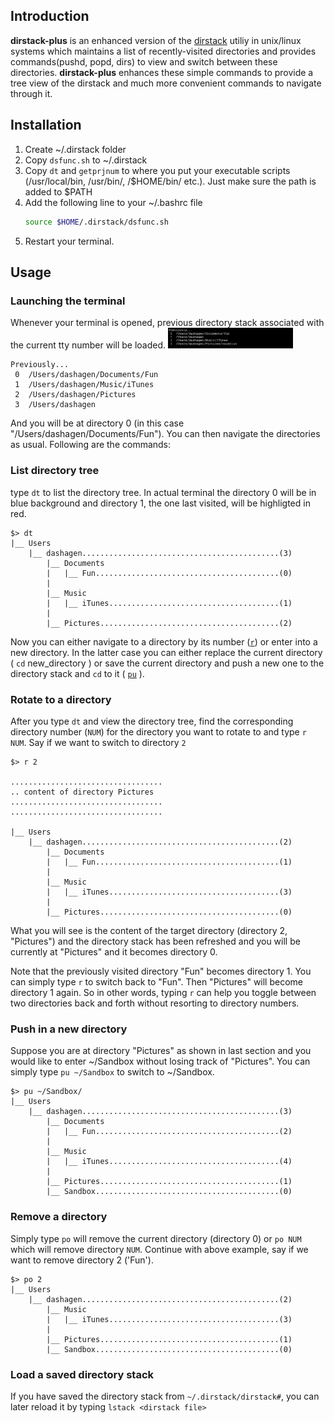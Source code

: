 ## Introduction
**dirstack-plus** is an enhanced version of the [dirstack](https://www.gnu.org/software/bash/manual/html_node/Directory-Stack-Builtins.html) utiliy in unix/linux systems which maintains a list of recently-visited directories and provides commands(pushd, popd, dirs) to view and switch between these directories. **dirstack-plus** enhances these simple commands to provide a tree view of the dirstack and much more convenient commands to navigate through it. 


## Installation 

1. Create ~/.dirstack folder
2. Copy `dsfunc.sh` to ~/.dirstack
3. Copy  `dt` and `getprjnum` to where you put your executable scripts (/usr/local/bin, /usr/bin/, /$HOME/bin/ etc.). Just make sure the path is added to $PATH
4. Add the following line to your ~/.bashrc file
   ```bash
   source $HOME/.dirstack/dsfunc.sh
   ```
5. Restart your terminal.


## Usage

### Launching the terminal
Whenever your terminal is opened, previous directory stack associated with the current tty number will be loaded. 
<img src="./doc/ds1.png" width="200"/>

```
Previously...
 0  /Users/dashagen/Documents/Fun
 1  /Users/dashagen/Music/iTunes
 2  /Users/dashagen/Pictures
 3  /Users/dashagen

```
And you will be at directory 0 (in this case "/Users/dashagen/Documents/Fun"). You can then navigate the directories as usual. Following are the commands:

### List directory tree
type `dt` to list the directory tree. In actual terminal the directory 0 will be in blue background and directory 1, the one last visited, will be highligted in red.
```
$> dt
|__ Users
    |__ dashagen............................................(3)
        |__ Documents
        |   |__ Fun.........................................(0)
        |   
        |__ Music
        |   |__ iTunes......................................(1)
        |   
        |__ Pictures........................................(2)

```
Now you can either navigate to a directory by its number ([`r`](#rotate-to-a-directory)) or enter into a new directory. In the latter case you can either replace the current directory ( `cd` new_directory )  or save the current directory and push a new one to the directory stack and `cd` to it ( [`pu`](#push-in-a-new-directory) ).

### Rotate to a directory
After you type `dt` and view the directory tree, find the corresponding directory number (`NUM`) for the directory you want to rotate to and type `r NUM`. Say if we want to switch to directory `2`

```
$> r 2

..................................
.. content of directory Pictures
..................................
..................................

|__ Users
    |__ dashagen............................................(2)
        |__ Documents
        |   |__ Fun.........................................(1)
        |
        |__ Music
        |   |__ iTunes......................................(3)
        |
        |__ Pictures........................................(0)

```
What you will see is the content of the target directory (directory 2, "Pictures") and the directory stack has been refreshed and you will be currently at "Pictures" and it becomes directory 0.

Note that the previously visited directory "Fun" becomes directory 1. You can simply type `r` to switch back to "Fun". Then "Pictures" will become directory 1 again. So in other words, typing `r` can help you toggle between two directories back and forth without resorting to directory numbers.


### Push in a new directory

Suppose you are at directory "Pictures" as shown in last section and you would like to enter ~/Sandbox without losing track of "Pictures". You can simply type `pu ~/Sandbox` to switch to ~/Sandbox.

```
$> pu ~/Sandbox/
|__ Users
    |__ dashagen............................................(3)
        |__ Documents
        |   |__ Fun.........................................(2)
        |   
        |__ Music
        |   |__ iTunes......................................(4)
        |   
        |__ Pictures........................................(1)
        |__ Sandbox.........................................(0)
```


### Remove a directory 

Simply type `po` will remove the current directory (directory 0) or `po NUM` which will remove directory `NUM`. Continue with above example, say if we want to remove directory 2 ('Fun').

```
$> po 2
|__ Users
    |__ dashagen............................................(2)
        |__ Music
        |   |__ iTunes......................................(3)
        |   
        |__ Pictures........................................(1)
        |__ Sandbox.........................................(0)
```

### Load a saved directory stack 

If you have saved the directory stack from `~/.dirstack/dirstack#`, you can later reload it by typing `lstack <dirstack file>`


